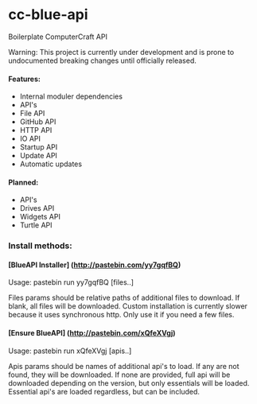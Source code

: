 # cc-blue-api
Boilerplate ComputerCraft API

Warning: This project is currently under development and is prone to undocumented breaking changes until officially released.


#### Features:
- Internal moduler dependencies
- API's
 - File API
 - GitHub API
 - HTTP API
 - IO API
 - Startup API
 - Update API
- Automatic updates

#### Planned:
- API's
 - Drives API
 - Widgets API
 - Turtle API


### Install methods:


#### [BlueAPI Installer] (http://pastebin.com/yy7gqfBQ)

Usage:
pastebin run yy7gqfBQ [files..]

Files params should be relative paths of additional files to download.
If blank, all files will be downloaded.
Custom installation is currently slower because it uses synchronous http. Only use it if you need a few files.


#### [Ensure BlueAPI] (http://pastebin.com/xQfeXVgj)

Usage:
pastebin run xQfeXVgj [apis..]

Apis params should be names of additional api's to load.
If any are not found, they will be downloaded.
If none are provided, full api will be downloaded depending on the version, but only essentials will be loaded.
Essential api's are loaded regardless, but can be included.
